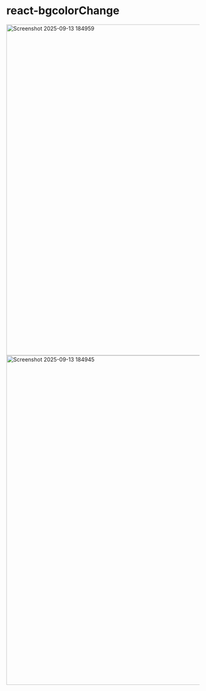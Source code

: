 # react-bgcolorChange
<img width="978" height="863" alt="Screenshot 2025-09-13 184959" src="https://github.com/user-attachments/assets/aa382b57-8f7f-4232-8d04-3e8dd809437d" />
<img width="1068" height="859" alt="Screenshot 2025-09-13 184945" src="https://github.com/user-attachments/assets/e4b3ac74-a9f8-407e-91c5-7da9756cd9db" />

